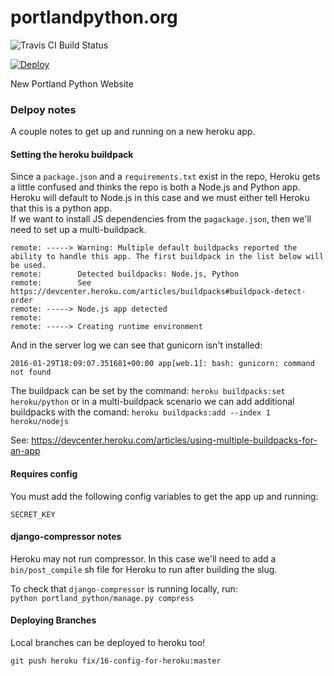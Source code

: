 # portlandpython.org

![Travis CI Build Status](https://travis-ci.org/portlandpython/portlandpython.org.svg?branch=master)

[![Deploy](https://www.herokucdn.com/deploy/button.svg)](https://heroku.com/deploy)


New Portland Python Website

### Delpoy notes
A couple notes to get up and running on a new heroku app.

#### Setting the heroku buildpack
Since a `package.json` and a `requirements.txt` exist in the repo, Heroku gets a little
confused and thinks the repo is both a Node.js and Python app. Heroku will default to Node.js in this
case and we must either tell Heroku that this is a python app.  
If we want to install JS dependencies from the `pagackage.json`, then we'll need to set up a multi-buildpack.

```console
remote: -----> Warning: Multiple default buildpacks reported the ability to handle this app. The first buildpack in the list below will be used.
remote:        Detected buildpacks: Node.js, Python
remote:        See https://devcenter.heroku.com/articles/buildpacks#buildpack-detect-order
remote: -----> Node.js app detected
remote:
remote: -----> Creating runtime environment
```

And in the server log we can see that gunicorn isn't installed:

```
2016-01-29T18:09:07.351681+00:00 app[web.1]: bash: gunicorn: command not found
```

The buildpack can be set by the command: `heroku buildpacks:set heroku/python` or in a multi-buildpack scenario
we can add additional buildpacks with the comand: `heroku buildpacks:add --index 1 heroku/nodejs`

See: https://devcenter.heroku.com/articles/using-multiple-buildpacks-for-an-app


#### Requires config
You must add the following config variables to get the app up and running:

```
SECRET_KEY
```

#### django-compressor notes
Heroku may not run compressor. In this case we'll need to add a `bin/post_compile` sh file for Heroku to run after building the slug.

To check that `django-compressor` is running locally, run:  
`python portland_python/manage.py compress`

#### Deploying Branches
Local branches can be deployed to heroku too!

`git push heroku fix/16-config-for-heroku:master`

